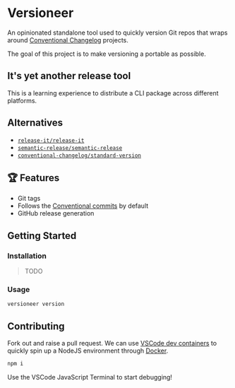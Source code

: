 # Versioneer

An opinionated standalone tool used to quickly version Git repos that wraps around [Conventional Changelog](https://github.com/conventional-changelog) projects.

The goal of this project is to make versioning a portable as possible.

## It's yet another release tool

This is a learning experience to distribute a CLI package across different platforms.

## Alternatives

- [`release-it/release-it`](https://github.com/release-it/release-it#git)
- [`semantic-release/semantic-release`](https://github.com/semantic-release/semantic-release)
- [`conventional-changelog/standard-version`](https://github.com/conventional-changelog/standard-version)

## 🏆 Features

- Git tags
- Follows the [Conventional commits](https://www.conventionalcommits.org/en/v1.0.0/) by default
- GitHub release generation

## Getting Started

### Installation

> TODO

### Usage

```bash
versioneer version
```

## Contributing

Fork out and raise a pull request. We can use [VSCode dev containers](https://code.visualstudio.com/docs/remote/containers) to quickly spin up a NodeJS environment through [Docker](https://docs.docker.com/get-docker/).

```bash
npm i
```

Use the VSCode JavaScript Terminal to start debugging!

